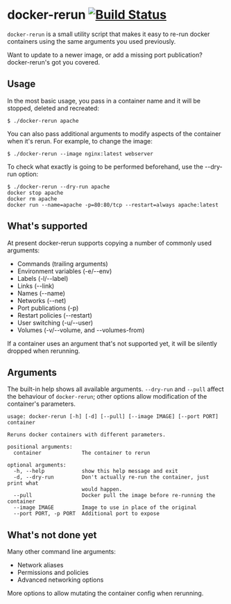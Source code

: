 docker-rerun [![Build Status](https://semaphoreci.com/api/v1/csmith/docker-rerun/branches/master/badge.svg)](https://semaphoreci.com/csmith/docker-rerun)
===============================================================================

`docker-rerun` is a small utility script that makes it easy to re-run docker
containers using the same arguments you used previously.

Want to update to a newer image, or add a missing port publication?
docker-rerun's got you covered.

## Usage

In the most basic usage, you pass in a container name and it will be
stopped, deleted and recreated:

    $ ./docker-rerun apache

You can also pass additional arguments to modify aspects of the container
when it's rerun. For example, to change the image:

    $ ./docker-rerun --image nginx:latest webserver

To check what exactly is going to be performed beforehand, use the --dry-run
option:

    $ ./docker-rerun --dry-run apache
    docker stop apache
    docker rm apache
    docker run --name=apache -p=80:80/tcp --restart=always apache:latest

## What's supported

At present docker-rerun supports copying a number of commonly used arguments:

 * Commands (trailing arguments)
 * Environment variables (-e/--env)
 * Labels (-l/--label)
 * Links (--link)
 * Names (--name)
 * Networks (--net)
 * Port publications (-p)
 * Restart policies (--restart)
 * User switching (-u/--user)
 * Volumes (-v/--volume, and --volumes-from)

If a container uses an argument that's not supported yet, it will be silently
dropped when rerunning.

## Arguments

The built-in help shows all available arguments. `--dry-run` and `--pull`
affect the behaviour of `docker-rerun`; other options allow modification
of the container's parameters.

    usage: docker-rerun [-h] [-d] [--pull] [--image IMAGE] [--port PORT] container
    
    Reruns docker containers with different parameters.
    
    positional arguments:
      container             The container to rerun
    
    optional arguments:
      -h, --help            show this help message and exit
      -d, --dry-run         Don't actually re-run the container, just print what
                            would happen.
      --pull                Docker pull the image before re-running the container
      --image IMAGE         Image to use in place of the original
      --port PORT, -p PORT  Additional port to expose

## What's not done yet

Many other command line arguments:

 * Network aliases
 * Permissions and policies
 * Advanced networking options

More options to allow mutating the container config when rerunning.

